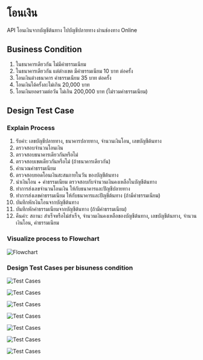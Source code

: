 # โอนเงิน
API โอนเงินจากบัญชีต้นทาง ไปบัญชีปลายทาง ผ่านช่องทาง Online 

## Business Condition
1. ในธนาคารเดียวกัน ไม่มีค่าธรรมเนียม
2. ในธนาคารเดียวกัน แต่ต่างเขต  มีค่าธรรมเนียม 10 บาท ต่อครั้ง
3. โอนเงินต่างธนาคาร ค่าธรรมเนียม 35 บาท ต่อครั้ง
4. โอนเงินได้ครั้งละไม่เกิน 20,000 บาท
5. โอนเงินยอดรวมต่อวัน ไม่เกิน 200,000 บาท (ไม่รวมค่าธรรมเนียม)

## Design Test Case

### Explain Process
1. รับค่า: เลขบัญชีปลายทาง, ธนาคารปลายทาง, จำนวนเงินโอน, เลขบัญชีต้นทาง
2. ตรวจสอบจำนวนโอนเงิน
3. ตรวจสอบธนาคารเดียวกันหรือไม่
4. ตรวจสอบเขตเดียวกันหรือไม่ (ถ้าธนาคารเดียวกัน)
5. คำนวณค่าธรรมเนียม
6. ตรวจสอบยอดโอนเงินสะสมภายในวัน ของบัญชีต้นทาง
7. นำเงินโอน + ค่าธรรมเนียม ตรวจสอบกับจำนวนเงินคงเหลือในบัญชีต้นทาง
8. ทำการส่งเลขจำนวนโอนเงิน ให้กับธนาคารและปัญชีปลายทาง
9. ทำการส่งเลขค่าธรรมเนียม ให้กับธนาคารและปัญชีต้นทาง (ถ้ามีค่าธรรมเนียม)
10. บันทึกหักเงินโอนจากบัญชีต้นทาง
11. บันทึกหักค่าธรรมเนียมจากบัญชีต้นทาง (ถ้ามีค่าธรรมเนียม)
12. คืนค่า: สถานะ สำเร็จหรือไม่สำเร็จ, จำนวนเงินคงเหลือของบัญชีต้นทาง, เลขบัญชีต้นทาง, จำนวนเงินโอน, ค่าธรรมเนียม

### Visualize process to Flowchart

![Flowchart](https://github.com/ifew/dojo-MoneyTransfer/blob/master/readme/transfer_money_flow_chart.JPG)

### Design Test Cases per bisuness condition

![Test Cases](https://github.com/ifew/dojo-MoneyTransfer/blob/master/readme/transfer_money_unit_check_accumulated_day.JPG)

![Test Cases](https://github.com/ifew/dojo-MoneyTransfer/blob/master/readme/transfer_money_unit_check_transfer_amount.JPG)

![Test Cases](https://github.com/ifew/dojo-MoneyTransfer/blob/master/readme/transfer_money_unit_fee_existed.jpg)

![Test Cases](https://github.com/ifew/dojo-MoneyTransfer/blob/master/readme/transfer_money_unit_not_over_accumulated_day.JPG)

![Test Cases](https://github.com/ifew/dojo-MoneyTransfer/blob/master/readme/transfer_money_unit_same_area.JPG)

![Test Cases](https://github.com/ifew/dojo-MoneyTransfer/blob/master/readme/transfer_money_unit_same_bank.JPG)

![Test Cases](https://github.com/ifew/dojo-MoneyTransfer/blob/master/readme/transfer_money_unit_transfer_amount_not_over_account_balance.jpg)
